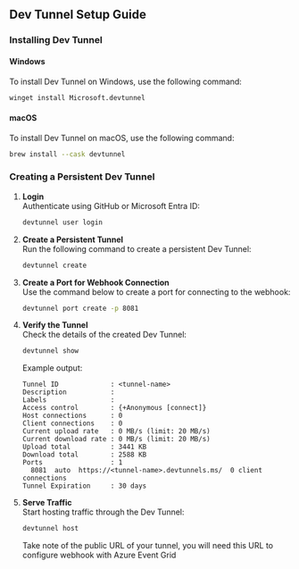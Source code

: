 ## Dev Tunnel Setup Guide

### Installing Dev Tunnel

#### Windows
To install Dev Tunnel on Windows, use the following command:
```bash
winget install Microsoft.devtunnel
```

#### macOS
To install Dev Tunnel on macOS, use the following command:
```bash
brew install --cask devtunnel
```

### Creating a Persistent Dev Tunnel

1. **Login**  
    Authenticate using GitHub or Microsoft Entra ID:
    ```bash
    devtunnel user login
    ```

2. **Create a Persistent Tunnel**  
    Run the following command to create a persistent Dev Tunnel:
    ```bash
    devtunnel create
    ```

3. **Create a Port for Webhook Connection**  
    Use the command below to create a port for connecting to the webhook:
    ```bash
    devtunnel port create -p 8081
    ```

4. **Verify the Tunnel**  
    Check the details of the created Dev Tunnel:
    ```bash
    devtunnel show
    ```

    Example output:
    ```
    Tunnel ID             : <tunnel-name>
    Description           :
    Labels                :
    Access control        : {+Anonymous [connect]}
    Host connections      : 0
    Client connections    : 0
    Current upload rate   : 0 MB/s (limit: 20 MB/s)
    Current download rate : 0 MB/s (limit: 20 MB/s)
    Upload total          : 3441 KB
    Download total        : 2588 KB
    Ports                 : 1
      8081  auto  https://<tunnel-name>.devtunnels.ms/  0 client connections
    Tunnel Expiration     : 30 days
    ```

5. **Serve Traffic**  
    Start hosting traffic through the Dev Tunnel:
    ```bash
    devtunnel host
    ```
    Take note of the public URL of your tunnel, you will need this URL to configure webhook with Azure Event Grid